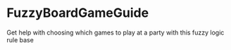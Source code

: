 # FuzzyBoardGameGuide
Get help with choosing which games to play at a party with this fuzzy logic rule base
